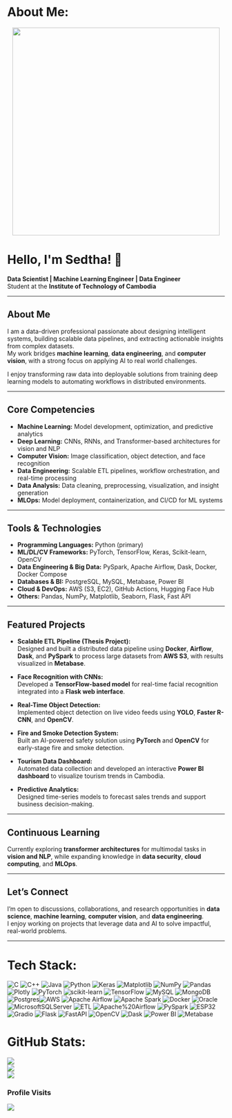 # About Me:

<div align="center">
  <img src="https://media.giphy.com/media/JWuBH9rCO2uZuHBFpm/giphy.gif" width="480" height="480">
</div>

# Hello, I'm Sedtha! 👋 


**Data Scientist | Machine Learning Engineer | Data Engineer**  
Student at the **Institute of Technology of Cambodia**

---

## About Me
I am a data-driven professional passionate about designing intelligent systems, building scalable data pipelines, and extracting actionable insights from complex datasets.  
My work bridges **machine learning**, **data engineering**, and **computer vision**, with a strong focus on applying AI to real world challenges.

I enjoy transforming raw data into deployable solutions from training deep learning models to automating workflows in distributed environments.

---

##  Core Competencies

- **Machine Learning:** Model development, optimization, and predictive analytics  
- **Deep Learning:** CNNs, RNNs, and Transformer-based architectures for vision and NLP  
- **Computer Vision:** Image classification, object detection, and face recognition  
- **Data Engineering:** Scalable ETL pipelines, workflow orchestration, and real-time processing  
- **Data Analysis:** Data cleaning, preprocessing, visualization, and insight generation  
- **MLOps:** Model deployment, containerization, and CI/CD for ML systems  

---

##  Tools & Technologies

- **Programming Languages:** Python (primary)  
- **ML/DL/CV Frameworks:** PyTorch, TensorFlow, Keras, Scikit-learn, OpenCV  
- **Data Engineering & Big Data:** PySpark, Apache Airflow, Dask, Docker, Docker Compose  
- **Databases & BI:** PostgreSQL, MySQL, Metabase, Power BI  
- **Cloud & DevOps:** AWS (S3, EC2), GitHub Actions, Hugging Face Hub  
- **Others:** Pandas, NumPy, Matplotlib, Seaborn, Flask, Fast API

---

##  Featured Projects

- **Scalable ETL Pipeline (Thesis Project):**  
  Designed and built a distributed data pipeline using **Docker**, **Airflow**, **Dask**, and **PySpark** to process large datasets from **AWS S3**, with results visualized in **Metabase**.  

- **Face Recognition with CNNs:**  
  Developed a **TensorFlow-based model** for real-time facial recognition integrated into a **Flask web interface**.  

- **Real-Time Object Detection:**  
  Implemented object detection on live video feeds using **YOLO**, **Faster R-CNN**, and **OpenCV**.  

- **Fire and Smoke Detection System:**  
  Built an AI-powered safety solution using **PyTorch** and **OpenCV** for early-stage fire and smoke detection.  

- **Tourism Data Dashboard:**  
  Automated data collection and developed an interactive **Power BI dashboard** to visualize tourism trends in Cambodia.  

- **Predictive Analytics:**  
  Designed time-series models to forecast sales trends and support business decision-making.  

---

##  Continuous Learning
Currently exploring **transformer architectures** for multimodal tasks in **vision and NLP**, while expanding knowledge in **data security**, **cloud computing**, and **MLOps**.

---

##  Let’s Connect
I’m open to discussions, collaborations, and research opportunities in **data science**, **machine learning**, **computer vision**, and **data engineering**.  
I enjoy working on projects that leverage data and AI to solve impactful, real-world problems.

---

#  Tech Stack:
![C](https://img.shields.io/badge/c-%2300599C.svg?style=for-the-badge&logo=c&logoColor=white) ![C++](https://img.shields.io/badge/c++-%2300599C.svg?style=for-the-badge&logo=c%2B%2B&logoColor=white) ![Java](https://img.shields.io/badge/java-%23ED8B00.svg?style=for-the-badge&logo=openjdk&logoColor=white) ![Python](https://img.shields.io/badge/python-3670A0?style=for-the-badge&logo=python&logoColor=ffdd54) ![Keras](https://img.shields.io/badge/Keras-%23D00000.svg?style=for-the-badge&logo=Keras&logoColor=white) ![Matplotlib](https://img.shields.io/badge/Matplotlib-%23ffffff.svg?style=for-the-badge&logo=Matplotlib&logoColor=black) ![NumPy](https://img.shields.io/badge/numpy-%23013243.svg?style=for-the-badge&logo=numpy&logoColor=white) ![Pandas](https://img.shields.io/badge/pandas-%23150458.svg?style=for-the-badge&logo=pandas&logoColor=white) ![Plotly](https://img.shields.io/badge/Plotly-%233F4F75.svg?style=for-the-badge&logo=plotly&logoColor=white) ![PyTorch](https://img.shields.io/badge/PyTorch-%23EE4C2C.svg?style=for-the-badge&logo=PyTorch&logoColor=white) ![scikit-learn](https://img.shields.io/badge/scikit--learn-%23F7931E.svg?style=for-the-badge&logo=scikit-learn&logoColor=white) ![TensorFlow](https://img.shields.io/badge/TensorFlow-%23FF6F00.svg?style=for-the-badge&logo=TensorFlow&logoColor=white) ![MySQL](https://img.shields.io/badge/mysql-4479A1.svg?style=for-the-badge&logo=mysql&logoColor=white) ![MongoDB](https://img.shields.io/badge/MongoDB-%234ea94b.svg?style=for-the-badge&logo=mongodb&logoColor=white) ![Postgres](https://img.shields.io/badge/postgres-%23316192.svg?style=for-the-badge&logo=postgresql&logoColor=white)![AWS](https://img.shields.io/badge/AWS-%23FF9900.svg?style=for-the-badge&logo=amazon-aws&logoColor=white) ![Apache Airflow](https://img.shields.io/badge/Apache%20Airflow-017CEE?style=for-the-badge&logo=Apache%20Airflow&logoColor=white) ![Apache Spark](https://img.shields.io/badge/Apache%20Spark-FDEE21?style=for-the-badge&logo=apachespark&logoColor=black) ![Docker](https://img.shields.io/badge/docker-%230db7ed.svg?style=for-the-badge&logo=docker&logoColor=white) ![Oracle](https://img.shields.io/badge/Oracle-F80000?style=for-the-badge&logo=oracle&logoColor=white) ![MicrosoftSQLServer](https://img.shields.io/badge/Microsoft%20SQL%20Server-CC2927?style=for-the-badge&logo=microsoft%20sql%20server&logoColor=white) ![ETL](https://img.shields.io/badge/ETL%20Pipeline-%23FFA500.svg?style=for-the-badge) ![Apache%20Airflow](https://img.shields.io/badge/Apache%20Airflow-%23017CEE.svg?style=for-the-badge&logo=apacheairflow&logoColor=white) ![PySpark](https://img.shields.io/badge/PySpark-%23E25A1C.svg?style=for-the-badge&logo=apache-spark&logoColor=white) ![ESP32](https://img.shields.io/badge/ESP32-%23000000.svg?style=for-the-badge&logo=espressif&logoColor=white) ![Gradio](https://img.shields.io/badge/Gradio-%2300C4B3.svg?style=for-the-badge&logo=gradio&logoColor=white) ![Flask](https://img.shields.io/badge/flask-%23000.svg?style=for-the-badge&logo=flask&logoColor=white) ![FastAPI](https://img.shields.io/badge/FastAPI-%23009688.svg?style=for-the-badge&logo=fastapi&logoColor=white) ![OpenCV](https://img.shields.io/badge/OpenCV-%23white.svg?style=for-the-badge&logo=opencv&logoColor=white)
![Dask](https://img.shields.io/badge/Dask-%23EE7C3D.svg?style=for-the-badge&logo=dask&logoColor=white) ![Power BI](https://img.shields.io/badge/Power%20BI-F2C811?style=for-the-badge&logo=powerbi&logoColor=black) ![Metabase](https://img.shields.io/badge/Metabase-0062FF.svg?style=for-the-badge&logo=metabase&logoColor=white)




#  GitHub Stats:
![](https://github-readme-stats.vercel.app/api?username=Sedtha-019&theme=dark&hide_border=false&include_all_commits=false&count_private=false)<br/>
![](https://nirzak-streak-stats.vercel.app/?user=Sedtha-019&theme=dark&hide_border=false)<br/>
![](https://github-readme-stats.vercel.app/api/top-langs/?username=Sedtha-019&theme=dark&hide_border=false&include_all_commits=false&count_private=false&layout=compact)

### Profile Visits
[![](https://visitcount.itsvg.in/api?id=Sedtha-019&icon=0&color=0)](https://visitcount.itsvg.in)



<!-- Proudly created with GPRM ( https://gprm.itsvg.in ) -->

<!-- Proudly created with GPRM ( https://gprm.itsvg.in ) -->

<!-- Proudly created with GPRM ( https://gprm.itsvg.in ) -->
